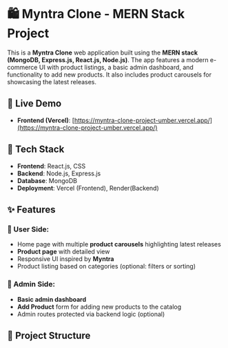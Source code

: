 # 🛍️ Myntra Clone - MERN Stack Project

This is a **Myntra Clone** web application built using the **MERN stack (MongoDB, Express.js, React.js, Node.js)**. The app features a modern e-commerce UI with product listings, a basic admin dashboard, and functionality to add new products. It also includes product carousels for showcasing the latest releases.

## 🔗 Live Demo

- **Frontend (Vercel)**: [https://myntra-clone-project-umber.vercel.app/](https://myntra-clone-project-umber.vercel.app/)

## 🚀 Tech Stack

- **Frontend**: React.js, CSS
- **Backend**: Node.js, Express.js
- **Database**: MongoDB
- **Deployment**: Vercel (Frontend), Render(Backend)

## ✨ Features

### 🛒 User Side:
- Home page with multiple **product carousels** highlighting latest releases
- **Product page** with detailed view
- Responsive UI inspired by **Myntra**
- Product listing based on categories (optional: filters or sorting)

### 🔧 Admin Side:
- **Basic admin dashboard**
- **Add Product** form for adding new products to the catalog
- Admin routes protected via backend logic (optional)

## 📂 Project Structure

